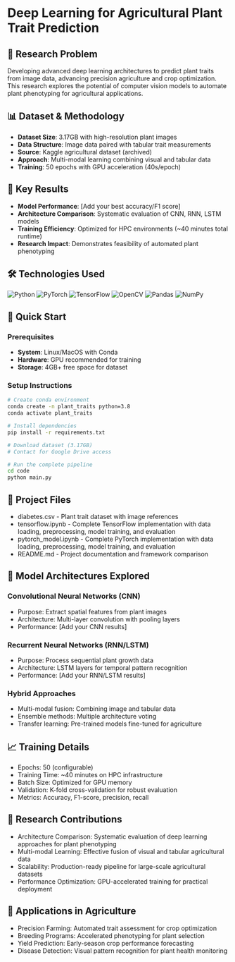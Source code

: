 # Deep Learning for Agricultural Plant Trait Prediction

## 🎯 Research Problem
Developing advanced deep learning architectures to predict plant traits from image data, advancing precision agriculture and crop optimization. This research explores the potential of computer vision models to automate plant phenotyping for agricultural applications.

## 📊 Dataset & Methodology
- **Dataset Size**: 3.17GB with high-resolution plant images
- **Data Structure**: Image data paired with tabular trait measurements
- **Source**: Kaggle agricultural dataset (archived)
- **Approach**: Multi-modal learning combining visual and tabular data
- **Training**: 50 epochs with GPU acceleration (40s/epoch)

## 🔑 Key Results
- **Model Performance**: [Add your best accuracy/F1 score]
- **Architecture Comparison**: Systematic evaluation of CNN, RNN, LSTM models
- **Training Efficiency**: Optimized for HPC environments (~40 minutes total runtime)
- **Research Impact**: Demonstrates feasibility of automated plant phenotyping

## 🛠️ Technologies Used
![Python](https://img.shields.io/badge/Python-3776AB?style=for-the-badge&logo=python&logoColor=white)
![PyTorch](https://img.shields.io/badge/PyTorch-EE4C2C?style=for-the-badge&logo=pytorch&logoColor=white)
![TensorFlow](https://img.shields.io/badge/TensorFlow-FF6F00?style=for-the-badge&logo=tensorflow&logoColor=white)
![OpenCV](https://img.shields.io/badge/OpenCV-5C3EE8?style=for-the-badge&logo=opencv&logoColor=white)
![Pandas](https://img.shields.io/badge/Pandas-150458?style=for-the-badge&logo=pandas&logoColor=white)
![NumPy](https://img.shields.io/badge/NumPy-013243?style=for-the-badge&logo=numpy&logoColor=white)

## 🚀 Quick Start

### Prerequisites
- **System**: Linux/MacOS with Conda
- **Hardware**: GPU recommended for training
- **Storage**: 4GB+ free space for dataset

### Setup Instructions
```bash
# Create conda environment
conda create -n plant_traits python=3.8
conda activate plant_traits

# Install dependencies
pip install -r requirements.txt

# Download dataset (3.17GB)
# Contact for Google Drive access

# Run the complete pipeline
cd code
python main.py
```
## 📁 Project Files

- diabetes.csv - Plant trait dataset with image references
- tensorflow.ipynb - Complete TensorFlow implementation with data loading, preprocessing, model training, and evaluation
- pytorch_model.ipynb - Complete PyTorch implementation with data loading, preprocessing, model training, and evaluation
- README.md - Project documentation and framework comparison

## 🔬 Model Architectures Explored
### Convolutional Neural Networks (CNN)

- Purpose: Extract spatial features from plant images
- Architecture: Multi-layer convolution with pooling layers
- Performance: [Add your CNN results]

### Recurrent Neural Networks (RNN/LSTM)

- Purpose: Process sequential plant growth data
- Architecture: LSTM layers for temporal pattern recognition
- Performance: [Add your RNN/LSTM results]

### Hybrid Approaches

- Multi-modal fusion: Combining image and tabular data
- Ensemble methods: Multiple architecture voting
- Transfer learning: Pre-trained models fine-tuned for agriculture

## 📈 Training Details

- Epochs: 50 (configurable)
- Training Time: ~40 minutes on HPC infrastructure
- Batch Size: Optimized for GPU memory
- Validation: K-fold cross-validation for robust evaluation
- Metrics: Accuracy, F1-score, precision, recall

## 🎯 Research Contributions

- Architecture Comparison: Systematic evaluation of deep learning approaches for plant phenotyping
- Multi-modal Learning: Effective fusion of visual and tabular agricultural data
- Scalability: Production-ready pipeline for large-scale agricultural datasets
- Performance Optimization: GPU-accelerated training for practical deployment

## 🌱 Applications in Agriculture

- Precision Farming: Automated trait assessment for crop optimization
- Breeding Programs: Accelerated phenotyping for plant selection
- Yield Prediction: Early-season crop performance forecasting
- Disease Detection: Visual pattern recognition for plant health monitoring

